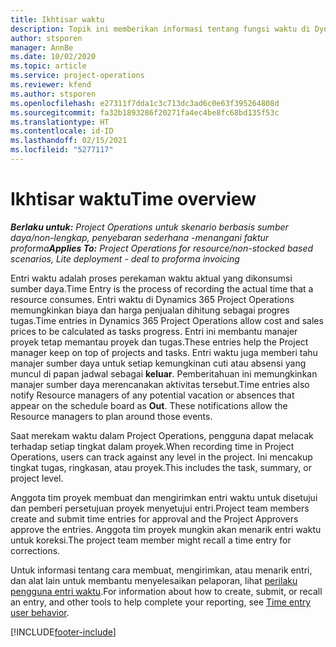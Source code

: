```yaml
---
title: Ikhtisar waktu
description: Topik ini memberikan informasi tentang fungsi waktu di Dynamics 365 Project Operations.
author: stsporen
manager: AnnBe
ms.date: 10/02/2020
ms.topic: article
ms.service: project-operations
ms.reviewer: kfend
ms.author: stsporen
ms.openlocfilehash: e27311f7dda1c3c713dc3ad6c0e63f395264808d
ms.sourcegitcommit: fa32b1893286f20271fa4ec4be8fc68bd135f53c
ms.translationtype: HT
ms.contentlocale: id-ID
ms.lasthandoff: 02/15/2021
ms.locfileid: "5277117"
---
```

# <a name="time-overview"></a><span data-ttu-id="8ee82-103">Ikhtisar waktu</span><span class="sxs-lookup"><span data-stu-id="8ee82-103">Time overview</span></span>

<span data-ttu-id="8ee82-104">_**Berlaku untuk:** Project Operations untuk skenario berbasis sumber daya/non-lengkap, penyebaran sederhana -menangani faktur proforma_</span><span class="sxs-lookup"><span data-stu-id="8ee82-104">_**Applies To:** Project Operations for resource/non-stocked based scenarios, Lite deployment - deal to proforma invoicing_</span></span>

<span data-ttu-id="8ee82-105">Entri waktu adalah proses perekaman waktu aktual yang dikonsumsi sumber daya.</span><span class="sxs-lookup"><span data-stu-id="8ee82-105">Time Entry is the process of recording the actual time that a resource consumes.</span></span> <span data-ttu-id="8ee82-106">Entri waktu di Dynamics 365 Project Operations memungkinkan biaya dan harga penjualan dihitung sebagai progres tugas.</span><span class="sxs-lookup"><span data-stu-id="8ee82-106">Time entries in Dynamics 365 Project Operations allow cost and sales prices to be calculated as tasks progress.</span></span> <span data-ttu-id="8ee82-107">Entri ini membantu manajer proyek tetap memantau proyek dan tugas.</span><span class="sxs-lookup"><span data-stu-id="8ee82-107">These entries help the Project manager keep on top of projects and tasks.</span></span> <span data-ttu-id="8ee82-108">Entri waktu juga memberi tahu manajer sumber daya untuk setiap kemungkinan cuti atau absensi yang muncul di papan jadwal sebagai **keluar**. Pemberitahuan ini memungkinkan manajer sumber daya merencanakan aktivitas tersebut.</span><span class="sxs-lookup"><span data-stu-id="8ee82-108">Time entries also notify Resource managers of any potential vacation or absences that appear on the schedule board as **Out**. These notifications allow the Resource managers to plan around those events.</span></span>

<span data-ttu-id="8ee82-109">Saat merekam waktu dalam Project Operations, pengguna dapat melacak terhadap setiap tingkat dalam proyek.</span><span class="sxs-lookup"><span data-stu-id="8ee82-109">When recording time in Project Operations, users can track against any level in the project.</span></span> <span data-ttu-id="8ee82-110">Ini mencakup tingkat tugas, ringkasan, atau proyek.</span><span class="sxs-lookup"><span data-stu-id="8ee82-110">This includes the task, summary, or project level.</span></span>

<span data-ttu-id="8ee82-111">Anggota tim proyek membuat dan mengirimkan entri waktu untuk disetujui dan pemberi persetujuan proyek menyetujui entri.</span><span class="sxs-lookup"><span data-stu-id="8ee82-111">Project team members create and submit time entries for approval and the Project Approvers approve the entries.</span></span> <span data-ttu-id="8ee82-112">Anggota tim proyek mungkin akan menarik entri waktu untuk koreksi.</span><span class="sxs-lookup"><span data-stu-id="8ee82-112">The project team member might recall a time entry for corrections.</span></span>

<span data-ttu-id="8ee82-113">Untuk informasi tentang cara membuat, mengirimkan, atau menarik entri, dan alat lain untuk membantu menyelesaikan pelaporan, lihat [perilaku pengguna entri waktu](ui-behavior-time.md).</span><span class="sxs-lookup"><span data-stu-id="8ee82-113">For information about how to create, submit, or recall an entry, and other tools to help complete your reporting, see [Time entry user behavior](ui-behavior-time.md).</span></span>



[!INCLUDE[footer-include](../includes/footer-banner.md)]